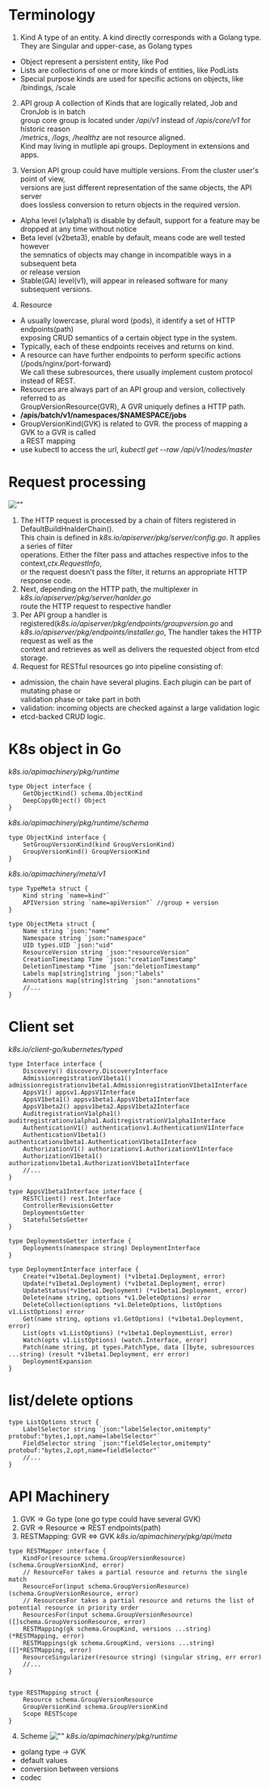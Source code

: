 # Terminology
1. Kind
A type of an entity. A kind directly corresponds with a Golang type. They are
Singular and upper-case, as Golang types
  * Object represent a persistent entity, like Pod
  * Lists are collections of one or more kinds of entities, like PodLists
  * Special purpose kinds are used for specific actions on objects, 
    like /bindings, /scale
2. API group
A collection of Kinds that are logically related, Job and CronJob is in batch  
group
core group is located under */api/v1* instead of */apis/core/v1* for historic reason  
*/metrics*, */logs*, */healthz* are not resource aligned.  
Kind may living in mutliple api groups. Deployment in extensions and apps.

3. Version
API group could have multiple versions. From the cluster user's point of view,  
versions are just different representation of the same objects, the API server  
does lossless conversion to return objects in the required version.
  * Alpha level (v1alpha1) is disable by default, support for a feature may be  
    dropped at any time without notice
  * Beta level (v2beta3), enable by default, means code are well tested however  
    the semnatics of objects may change in incompatible ways in a subsequent beta  
    or release version
  * Stable(GA) level(v1), will appear in released software for many subsequent versions.

4. Resource
  * A usually lowercase, plural word (pods), it identify a set of HTTP endpoints(path)  
    exposing CRUD semantics of a certain object type in the system.
  * Typically, each of these endpoints receives and returns on kind.  
  * A resource can have further endpoints to perform specific actions (/pods/nginx/port-forward)  
    We call these subresources, there usually implement custom protocol instead of REST.
  * Resources are always part of an API group and version, collectively referred to as   
    GroupVersionResource(GVR), A GVR uniquely defines a HTTP path.
  * **/apis/batch/v1/namespaces/$NAMESPACE/jobs**
  * GroupVersionKind(GVK) is related to GVR. the process of mapping a GVK to a GVR is called  
    a REST mapping
  * use kubectl to access the url, *kubectl get --raw /api/v1/nodes/master*

# Request processing
![""](api-server-request-process.png)
1. The HTTP request is processed by a chain of filters registered in DefaultBuildHnalderChain().  
This chain is defined in *k8s.io/apiserver/pkg/server/config.go*. It applies a series of filter  
operations. Either the filter pass and attaches respective infos to the context,*ctx.RequestInfo*,  
or the request doesn't pass the filter, it returns an appropriate HTTP response code.
2. Next, depending on the HTTP path, the multiplexer in *k8s.io/apiserver/pkg/server/hanlder.go*  
route the HTTP request to respective handler
3. Per API group a handler is registered(*k8s.io/apiserver/pkg/endpoints/groupversion.go* and 
*k8s.io/apiserver/pkg/endpoints/installer.go*, The handler takes the HTTP request as well as the  
context and retrieves as well as delivers the requested object from etcd storage.
4. Request for RESTful resources go into pipeline consisting of:
  * admission, the chain have several plugins. Each plugin can be part of mutating phase or   
    validation phase or take part in both
  * validation: incoming objects are checked against a large validation logic
  * etcd-backed CRUD logic.


# K8s object in Go
*k8s.io/apimachinery/pkg/runtime*
```golang
type Object interface {
    GetObjectKind() schema.ObjectKind
    DeepCopyObject() Object
}
```
*k8s.io/apimachinery/pkg/runtime/schema*
```golang
type ObjectKind interface {
    SetGroupVersionKind(kind GroupVersionKind)
    GroupVersionKind() GroupVersionKind
}
```
*k8s.io/apimachinery/meta/v1*
```golang
type TypeMeta struct {
    Kind string `name=kind"`
    APIVersion string `name=apiVersion"` //group + version
}

type ObjectMeta struct {
    Name string `json:"name"
    Namespace string `json:"namespace"
    UID types.UID `json:"uid"
    ResourceVersion string `json:"resourceVersion"
    CreationTimestamp Time `json:"creationTimestamp"
    DeletionTimestamp *Time `json:"deletionTimestamp"
    Labels map[string]string `json:"labels"
    Annotations map[string]string `json:"annotations"
    //...
}
```

# Client set
*k8s.io/client-go/kubernetes/typed*
```golang
type Interface interface {
    Discovery() discovery.DiscoveryInterface
    AdmissionregistrationV1beta1() admissionregistrationv1beta1.AdmissionregistrationV1beta1Interface
    AppsV1() appsv1.AppsV1Interface
    AppsV1beta1() appsv1beta1.AppsV1beta1Interface
    AppsV1beta2() appsv1beta2.AppsV1beta2Interface
    AuditregistrationV1alpha1() auditregistrationv1alpha1.AuditregistrationV1alpha1Interface
    AuthenticationV1() authenticationv1.AuthenticationV1Interface
    AuthenticationV1beta1() authenticationv1beta1.AuthenticationV1beta1Interface
    AuthorizationV1() authorizationv1.AuthorizationV1Interface
    AuthorizationV1beta1() authorizationv1beta1.AuthorizationV1beta1Interface
    //...
}

type AppsV1beta1Interface interface {
    RESTClient() rest.Interface
    ControllerRevisionsGetter
    DeploymentsGetter
    StatefulSetsGetter
}

type DeploymentsGetter interface {
    Deployments(namespace string) DeploymentInterface
}

type DeploymentInterface interface {
    Create(*v1beta1.Deployment) (*v1beta1.Deployment, error)
    Update(*v1beta1.Deployment) (*v1beta1.Deployment, error)
    UpdateStatus(*v1beta1.Deployment) (*v1beta1.Deployment, error)
    Delete(name string, options *v1.DeleteOptions) error
    DeleteCollection(options *v1.DeleteOptions, listOptions v1.ListOptions) error
    Get(name string, options v1.GetOptions) (*v1beta1.Deployment, error)
    List(opts v1.ListOptions) (*v1beta1.DeploymentList, error)
    Watch(opts v1.ListOptions) (watch.Interface, error)
    Patch(name string, pt types.PatchType, data []byte, subresources ...string) (result *v1beta1.Deployment, err error)
    DeploymentExpansion
}
```

# list/delete options
```golang
type ListOptions struct {
    LabelSelector string `json:"labelSelector,omitempty" protobuf:"bytes,1,opt,name=labelSelector"`
    FieldSelector string `json:"fieldSelector,omitempty" protobuf:"bytes,2,opt,name=fieldSelector"`
    //...
}
```

# API Machinery
1. GVK => Go type (one go type could have several GVK)
2. GVR => Resource => REST endpoints(path)
3. RESTMapping: GVR <=> GVK
*k8s.io/apimachinery/pkg/api/meta*
```golang
type RESTMapper interface {
    KindFor(resource schema.GroupVersionResource) (schema.GroupVersionKind, error)
    // ResourceFor takes a partial resource and returns the single match
    ResourceFor(input schema.GroupVersionResource) (schema.GroupVersionResource, error)
    // ResourcesFor takes a partial resource and returns the list of potential resource in priority order
    ResourcesFor(input schema.GroupVersionResource) ([]schema.GroupVersionResource, error)
    RESTMapping(gk schema.GroupKind, versions ...string) (*RESTMapping, error)
    RESTMappings(gk schema.GroupKind, versions ...string) ([]*RESTMapping, error)
    ResourceSingularizer(resource string) (singular string, err error)
    //...
}


type RESTMapping struct {
    Resource schema.GroupVersionResource
    GroupVersionKind schema.GroupVersionKind
    Scope RESTScope
}
```
4. Scheme
![""](scheme.png)
*k8s.io/apimachinery/pkg/runtime*
  * golang type -> GVK
  * default values 
  * conversion between versions
  * codec
